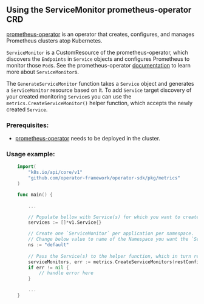 ## Using the ServiceMonitor prometheus-operator CRD

[prometheus-operator][prom-operator] is an operator that creates, configures, and manages Prometheus clusters atop Kubernetes.

`ServiceMonitor` is a CustomResource of the prometheus-operator, which discovers the `Endpoints` in `Service` objects and configures Prometheus to monitor those `Pod`s. See the prometheus-operator [documentation][service-monitor] to learn more about `ServiceMonitor`s.

The `GenerateServiceMonitor` function takes a `Service` object and generates a `ServiceMonitor` resource based on it. To add `Service` target discovery of your created monitoring `Service`s you can use the `metrics.CreateServiceMonitor()` helper function, which accepts the newly created `Service`.

### Prerequisites:

- [prometheus-operator][prom-quickstart] needs to be deployed in the cluster.

### Usage example:

```go
    import(
        "k8s.io/api/core/v1"
        "github.com/operator-framework/operator-sdk/pkg/metrics"
    )

    func main() {    
        
        ...

        // Populate bellow with Service(s) for which you want to create `ServiceMonitor` for.
        services := []*v1.Service{}

        // Create one `ServiceMonitor` per application per namespace.
        // Change below value to name of the Namespace you want the `ServiceMonitor` to be created in.
        ns := "default"
        
        // Pass the Service(s) to the helper function, which in turn returns the array of `ServiceMonitor` objects.
        serviceMonitors, err := metrics.CreateServiceMonitors(restConfig, ns, services)
        if err != nil {
            // handle error here
        }

        ...
    }
```

[prom-operator]: https://github.com/coreos/prometheus-operator
[service-monitor]: https://github.com/coreos/prometheus-operator/blob/7a25bf6b6bb2347dacb235659b73bc210117acc7/Documentation/design.md#servicemonitor
[cr]: https://kubernetes.io/docs/concepts/extend-kubernetes/api-extension/custom-resources/
[prom-quickstart]: https://github.com/coreos/prometheus-operator/tree/master/contrib/kube-prometheus#quickstart
